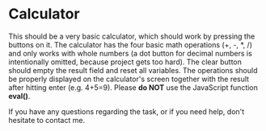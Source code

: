 # Calculator

This should be a very basic calculator, which should work by pressing the buttons on it. The calculator has the four
basic math operations (+, -, *, /) and only works with whole numbers (a dot button for decimal numbers is intentionally 
omitted, because project gets too hard). The clear button should empty the result field and reset all variables.
The operations should be properly displayed on the calculator's screen together with the result after hitting enter 
(e.g. 4+5=9). Please **do NOT** use the JavaScript function **eval()**.

If you have any questions regarding the task, or if you need help, don't hesitate to contact me.